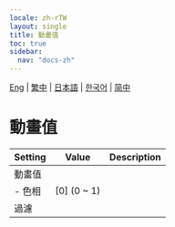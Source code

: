 ```yaml
---
locale: zh-rTW
layout: single
title: 動畫值
toc: true
sidebar:
  nav: "docs-zh"
---
```

[Eng](/dancexr/menu/2025.4/scene/auto_updates) | [繁中](/tw/dancexr/menu/2025.4/scene/auto_updates) | [日本語](/jp/dancexr/menu/2025.4/scene/auto_updates) | [한국어](/kr/dancexr/menu/2025.4/scene/auto_updates) | [简中](/zh/dancexr/menu/2025.4/scene/auto_updates)

# 動畫值



| Setting | Value | Description |
| :--- | --- | :--- |
| 動畫值 || 
|- 色相 | [0] (0 ~ 1) | 
| 過濾 || 
